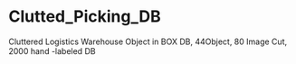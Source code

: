 # Clutted_Picking_DB
Cluttered Logistics Warehouse Object in BOX DB, 44Object, 80 Image Cut, 2000 hand -labeled DB
